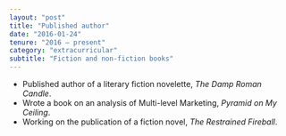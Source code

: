 ```yaml
---
layout: "post"
title: "Published author"
date: "2016-01-24"
tenure: "2016 – present"
category: "extracurricular"
subtitle: "Fiction and non-fiction books"
---
```


- Published author of a literary fiction novelette, _The Damp Roman Candle_.
- Wrote a book on an analysis of Multi-level Marketing, _Pyramid on My Ceiling_.
- Working on the publication of a fiction novel, _The Restrained Fireball_.
